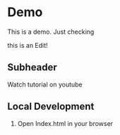 # Demo

This is a demo.
Just checking

this is an Edit!

## Subheader

Watch tutorial on youtube

## Local Development

1. Open Index.html in your browser